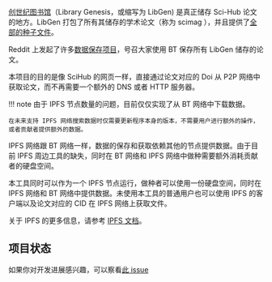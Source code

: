 [创世纪图书馆](https://zh.wikipedia.org/zh-cn/%E5%88%9B%E4%B8%96%E7%BA%AA%E5%9B%BE%E4%B9%A6%E9%A6%86)（Library Genesis，或缩写为 LibGen) 是真正储存 Sci-Hub 论文的地方。LibGen 打包了所有其储存的学术论文（称为 scimag ），并且提供了[全部的种子文件](https://libgen.rs/scimag/repository_torrent/)。

Reddit 上发起了许多[数据保存项目](https://www.reddit.com/r/DataHoarder/comments/nc27fv/rescue_mission_for_scihub_and_open_science_we_are/)，号召大家使用 BT 保存所有 LibGen 储存的论文。

本项目的目的是像 SciHub 的网页一样，直接通过论文对应的 Doi 从 P2P 网络中获取论文，而不再需要一个额外的 DNS 或者 HTTP 服务器。

<!-- prettier-ignore -->
!!! note
    由于 IPFS 节点数量的问题，目前仅仅实现了从 BT 网络中下载数据。

    在未来支持 IPFS 网络搜索数据时仅需要更新程序本身的版本，不需要用户进行额外的操作，或者贡献者提供额外的数据。

IPFS 网络跟 BT 网络一样，数据的保存和获取依赖其他的节点提供数据。由于目前 IPFS 周边工具的缺失，同时在 BT 网络和 IPFS 网络中做种需要额外消耗贡献者的硬盘空间。

本工具同时可以作为一个 IPFS 节点运行，做种者可以使用一份硬盘空间，同时在 IPFS 网络和 BT 网络中提供数据。未使用本工具的普通用户也可以使用 IPFS 的客户端以及论文对应的 CID 在 IPFS 网络上获取文件。

关于 IPFS 的更多信息，请参考 [IPFS 文档](./ipfs.md)。

## 项目状态

如果你对开发进展感兴趣，可以察看[此 issue](https://github.com/sci-hub-p2p/sci-hub-p2p/issues/2)
